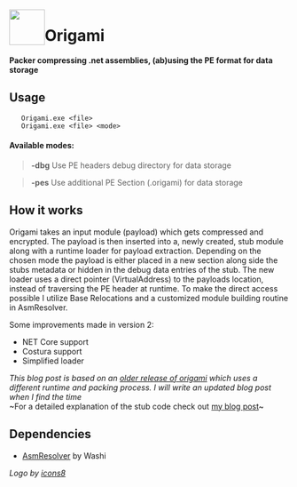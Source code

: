 # <img width="64" height="64" valign="bottom" src="https://img.icons8.com/color/96/000000/origami.png">Origami 
**Packer compressing .net assemblies, (ab)using the PE format for data storage**

## Usage

       Origami.exe <file>
       Origami.exe <file> <mode>
#### Available modes:
> **-dbg**
Use PE headers debug directory for data storage

> **-pes** Use additional PE Section (.origami) for data storage

## How it works

Origami takes an input module (payload) which gets compressed and encrypted. The payload is then inserted into a, newly created, stub module along with a runtime loader for payload extraction. Depending on the chosen mode the payload is either placed in a new section along side the stubs metadata or hidden in the debug data entries of the stub. The new loader uses a direct pointer (VirtualAddress) to the payloads location, instead of traversing the PE header at runtime. To make the direct access possible I utilize Base Relocations and a customized module building routine in AsmResolver.


Some improvements made in version 2:
- NET Core support
- Costura support
- Simplified loader


*This blog post is based on an [older release of origami](https://github.com/dr4k0nia/Origami/tree/parsing-runtime) which uses a different runtime and packing process. I will write an updated blog post when I find the time*
<br>
~For a detailed explanation of the stub code check out [my blog post](https://dr4k0nia.github.io/dotnet/coding/2021/06/24/Writing-a-Packer.html)~


## Dependencies
- [AsmResolver](https://github.com/Washi1337/AsmResolver) by Washi

*Logo by [icons8](https://icons8.com)*
